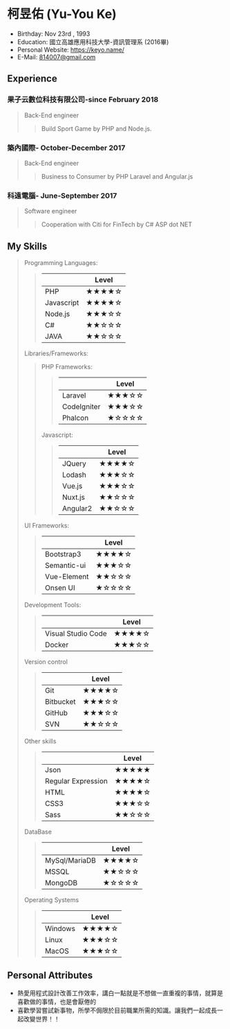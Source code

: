 

# 柯昱佑 (Yu-You Ke)

 - Birthday: Nov 23rd , 1993
 - Education: 國立高雄應用科技大學-資訊管理系 (2016畢)
 - Personal Website: https://keyo.name/
 - E-Mail: 814007@gmail.com
 
## Experience
### 果子云數位科技有限公司-since February 2018
>Back-End engineer
>>Build Sport Game by PHP and Node.js.

### 築內國際- October-December 2017
>Back-End engineer
>>Business to Consumer by PHP Laravel and Angular.js 

### 科遠電腦- June-September 2017
>Software engineer
>>Cooperation with Citi for FinTech by C# ASP dot NET

## My Skills

> Programming Languages:
>>||Level|
>>|--|--|
>>| PHP | ★★★★☆ |
>>| Javascript | ★★★★☆ |
>>| Node.js | ★★★☆☆ |
>>| C# | ★★☆☆☆ |
>>| JAVA | ★★☆☆☆ |
> Libraries/Frameworks:
>> PHP Frameworks:
>>>||Level|
>>>|--|--|
>>>| Laravel | ★★★☆☆ |
>>>| CodeIgniter | ★★★☆☆ |
>>>| Phalcon | ★☆☆☆☆ |
>> Javascript:
>>>||Level|
>>>|--|--|
>>>| JQuery | ★★★★☆ |
>>>| Lodash | ★★★☆☆ |
>>>| Vue.js | ★★★☆☆ |
>>>| Nuxt.js | ★★☆☆☆ |
>>>| Angular2 | ★★☆☆☆ |
> UI Frameworks:
>>||Level|
>>|--|--|
>>| Bootstrap3 | ★★★★☆ |
>>| Semantic-ui | ★★★☆☆ |
>>| Vue-Element | ★★☆☆☆ |
>>| Onsen UI | ★☆☆☆☆ |
> Development Tools:
>>||Level|
>>|--|--|
>>|Visual Studio Code|★★★★☆ |
>>| Docker | ★★★☆☆ |
> Version control
>>||Level|
>>|------|------|
>>|Git|★★★★☆ |
>>|Bitbucket|★★★☆☆ |
>>|GitHub|★★★☆☆ |
>>|SVN|★★☆☆☆ |
> Other skills
>>||Level|
>>|--|--|
>>|Json|★★★★★|
>>|Regular Expression|★★★★☆|
>>|HTML|★★★★☆ |
>>|CSS3|★★★☆☆|
>>|Sass|★★☆☆☆ |
> DataBase
>>||Level|
>>|--|--|
>>|MySql/MariaDB|★★★★☆|
>>|MSSQL|★★☆☆☆ |
>>|MongoDB|★☆☆☆☆|
> Operating Systems
>>||Level|
>>|--|--|
>>|Windows|★★★★☆|
>>|Linux|★★★☆☆ |
>>|MacOS|★★★☆☆|


## Personal Attributes 

 - 熱愛用程式設計改善工作效率，講白一點就是不想做一直重複的事情，就算是喜歡做的事情，也是會厭倦的
 - 喜歡學習嘗試新事物，所學不侷限於目前職業所需的知識。讓我們一起成長一起改變世界！！
